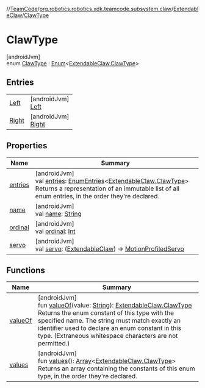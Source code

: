 //[TeamCode](../../../../index.md)/[org.robotics.robotics.xdk.teamcode.subsystem.claw](../../index.md)/[ExtendableClaw](../index.md)/[ClawType](index.md)

# ClawType

[androidJvm]\
enum [ClawType](index.md) : [Enum](https://kotlinlang.org/api/latest/jvm/stdlib/kotlin/-enum/index.html)&lt;[ExtendableClaw.ClawType](index.md)&gt;

## Entries

| | |
|---|---|
| [Left](-left/index.md) | [androidJvm]<br>[Left](-left/index.md) |
| [Right](-right/index.md) | [androidJvm]<br>[Right](-right/index.md) |

## Properties

| Name | Summary |
|---|---|
| [entries](entries.md) | [androidJvm]<br>val [entries](entries.md): [EnumEntries](https://kotlinlang.org/api/latest/jvm/stdlib/kotlin.enums/-enum-entries/index.html)&lt;[ExtendableClaw.ClawType](index.md)&gt;<br>Returns a representation of an immutable list of all enum entries, in the order they're declared. |
| [name](../-claw-state-update/-both/index.md#-372974862%2FProperties%2F863896225) | [androidJvm]<br>val [name](../-claw-state-update/-both/index.md#-372974862%2FProperties%2F863896225): [String](https://kotlinlang.org/api/latest/jvm/stdlib/kotlin/-string/index.html) |
| [ordinal](../-claw-state-update/-both/index.md#-739389684%2FProperties%2F863896225) | [androidJvm]<br>val [ordinal](../-claw-state-update/-both/index.md#-739389684%2FProperties%2F863896225): [Int](https://kotlinlang.org/api/latest/jvm/stdlib/kotlin/-int/index.html) |
| [servo](servo.md) | [androidJvm]<br>val [servo](servo.md): ([ExtendableClaw](../index.md)) -&gt; [MotionProfiledServo](../../../org.robotics.robotics.xdk.teamcode.subsystem.motionprofile.wrappers/-motion-profiled-servo/index.md) |

## Functions

| Name | Summary |
|---|---|
| [valueOf](value-of.md) | [androidJvm]<br>fun [valueOf](value-of.md)(value: [String](https://kotlinlang.org/api/latest/jvm/stdlib/kotlin/-string/index.html)): [ExtendableClaw.ClawType](index.md)<br>Returns the enum constant of this type with the specified name. The string must match exactly an identifier used to declare an enum constant in this type. (Extraneous whitespace characters are not permitted.) |
| [values](values.md) | [androidJvm]<br>fun [values](values.md)(): [Array](https://kotlinlang.org/api/latest/jvm/stdlib/kotlin/-array/index.html)&lt;[ExtendableClaw.ClawType](index.md)&gt;<br>Returns an array containing the constants of this enum type, in the order they're declared. |
